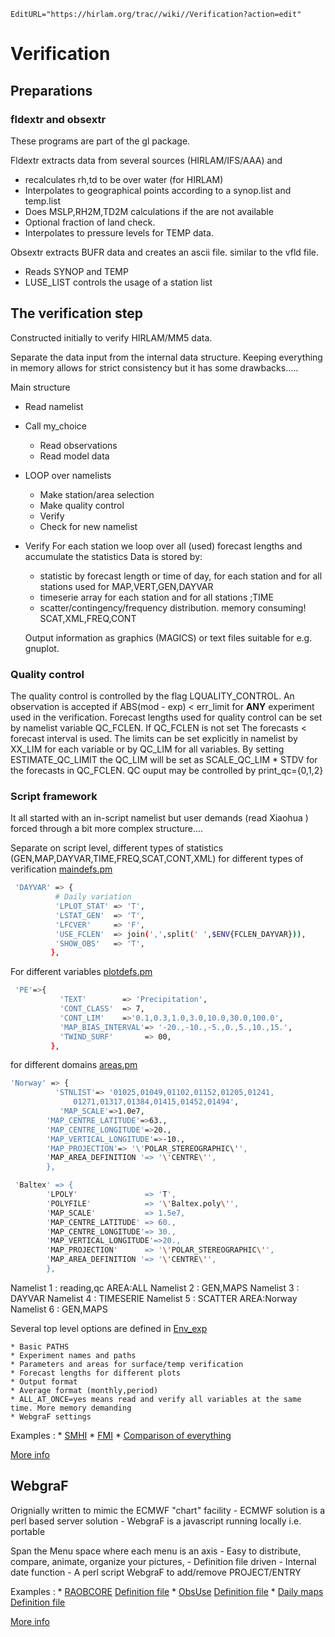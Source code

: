 ```@meta
EditURL="https://hirlam.org/trac//wiki//Verification?action=edit"
```
# Verification


## Preparations

### fldextr and obsextr

These programs are part of the gl package.


  Fldextr extracts data from several sources (HIRLAM/IFS/AAA) and

   - recalculates rh,td to be over water (for HIRLAM)
   - Interpolates to geographical points according to a synop.list and temp.list
   - Does MSLP,RH2M,TD2M calculations if the are not available
   - Optional fraction of land check.
   - Interpolates to pressure levels for TEMP data.

Obsextr extracts BUFR data and creates an ascii file. similar to the vfld file.

   - Reads SYNOP and TEMP
   - LUSE_LIST controls the usage of a station list



## The verification step


 Constructed initially to verify HIRLAM/MM5 data.

 Separate the data input from the internal data structure. Keeping everything in
 memory allows for strict consistency but it has some drawbacks.....

 Main structure 

 - Read namelist
 - Call my_choice
     - Read observations
     - Read model data

 - LOOP over namelists
     - Make station/area selection
     - Make quality control
     - Verify
     - Check for new namelist

- Verify
  For each station we loop over all (used) forecast lengths and accumulate the statistics 
  Data is stored by:
    - statistic by forecast length or time of day, for each station and for
      all stations used for MAP,VERT,GEN,DAYVAR
    - timeserie array for each station and for all stations ;TIME
    - scatter/contingency/frequency distribution. memory consuming!
      SCAT,XML,FREQ,CONT

    Output information as graphics (MAGICS) or text files suitable for e.g. gnuplot.


### Quality control

The quality control is controlled by the flag LQUALITY_CONTROL.
An observation is accepted if ABS(mod - exp) < err_limit for **ANY** experiment used
in the verification. Forecast lengths used for quality control can be set by namelist
variable QC_FCLEN. If QC_FCLEN is not set The forecasts < forecast interval is used.
The limits can be set explicitly in namelist by XX_LIM for each variable or by
QC_LIM for all variables. By setting ESTIMATE_QC_LIMIT the QC_LIM will be set as
SCALE_QC_LIM * STDV for the forecasts in QC_FCLEN.
QC ouput may be controlled by print_qc={0,1,2}


### Script framework

 It all started with an in-script namelist but user demands (read Xiaohua ) forced through a bit more complex structure....

  Separate on script level, different types of statistics
  (GEN,MAP,DAYVAR,TIME,FREQ,SCAT,CONT,XML) for different types of verification [maindefs.pm](https://hirlam.org/trac/browser/Harmonie/util/monitor/scr/maindefs.pm)

```bash
 'DAYVAR' => {
          # Daily variation
          'LPLOT_STAT' => 'T',
          'LSTAT_GEN'  => 'T',
          'LFCVER'     => 'F',
          'USE_FCLEN'  => join(',',split(' ',$ENV{FCLEN_DAYVAR})),
          'SHOW_OBS'   => 'T',
         },
```

  For different variables [plotdefs.pm](https://hirlam.org/trac/browser/Harmonie/util/monitor/scr/plotdefs.pm)

```bash
 'PE'=>{
           'TEXT'        => 'Precipitation',
           'CONT_CLASS'  => 7,
           'CONT_LIM'    =>'0.1,0.3,1.0,3.0,10.0,30.0,100.0',
           'MAP_BIAS_INTERVAL'=> '-20.,-10.,-5.,0.,5.,10.,15.',
           'TWIND_SURF'       => 00,
         },
```

  for different domains [areas.pm](https://hirlam.org/trac/browser/Harmonie/util/monitor/scr/areas.pm)

```bash
'Norway' => {
          'STNLIST'=> '01025,01049,01102,01152,01205,01241,
              01271,01317,01384,01415,01452,01494',
           'MAP_SCALE'=>1.0e7,
        'MAP_CENTRE_LATITUDE'=>63.,
        'MAP_CENTRE_LONGITUDE'=>20.,
        'MAP_VERTICAL_LONGITUDE'=>-10.,
        'MAP_PROJECTION'=> '\'POLAR_STEREOGRAPHIC\'',
        'MAP_AREA_DEFINITION '=> '\'CENTRE\'',
        },

 'Baltex' => {
        'LPOLY'               => 'T',
        'POLYFILE'            => '\'Baltex.poly\'',
        'MAP_SCALE'           => 1.5e7,
        'MAP_CENTRE_LATITUDE' => 60.,
        'MAP_CENTRE_LONGITUDE'=> 30.,
        'MAP_VERTICAL_LONGITUDE'=>20.,
        'MAP_PROJECTION'      => '\'POLAR_STEREOGRAPHIC\'',
        'MAP_AREA_DEFINITION '=> '\'CENTRE\'',
        },

```

   Namelist 1 : reading,qc
     AREA:ALL
       Namelist 2 : GEN,MAPS       Namelist 3 : DAYVAR       Namelist 4 : TIMESERIE       Namelist 5 : SCATTER     AREA:Norway
       Namelist 6 : GEN,MAPS

  Several top level options are defined in [Env_exp](https://hirlam.org/trac/browser/Harmonie/util/monitor/scr/Env_exp)

    * Basic PATHS
    * Experiment names and paths
    * Parameters and areas for surface/temp verification
    * Forecast lengths for different plots
    * Output format
    * Average format (monthly,period)
    * ALL_AT_ONCE=yes means read and verify all variables at the same time. More memory demanding
    * WebgraF settings

Examples :
    * [SMHI](https://hirlam.org/portal/smhi/WebgraF/ALARO_33h1/index.html?choice_ind=Surface)
    * [FMI](http://fminwp.fmi.fi/WebgraF/AROME/)
    * [Comparison of everything](https://hirlam.org/portal/oprint/ObsVer/InterComp/index.html?choice_ind=Surface)

[More info](https://hirlam.org/trac/browser/Harmonie/util/monitor/doc/README_verobs)


## WebgraF

   Orignially written to mimic the ECMWF "chart" facility
     - ECMWF solution is a perl based server solution
     - WebgraF is a javascript running locally i.e. portable

   Span the Menu space where each menu is an axis
      - Easy to distribute, compare, animate, organize your pictures,
      - Definition file driven
      - Internal date function
      - A perl script WebgraF to add/remove PROJECT/ENTRY

Examples :
      * [RAOBCORE](http://homepage.univie.ac.at/leopold.haimberger/leoweb/index.html) [Definition file](http://homepage.univie.ac.at/leopold.haimberger/leoweb/bg-obs_timeseries.js)
      * [ObsUse](https://hirlam.org/portal/oprint/ObsVer/ObsUse/) [Definition file](https://hirlam.org/portal/oprint/ObsVer/ObsUse/Obs_Map.js)
      * [Daily maps](https://hirlam.org/portal/smhi/WebgraF/ALARO_33h1/) [Definition file](https://hirlam.org/portal/smhi/WebgraF/ALARO_33h1/Maps.js)

[More info](https://hirlam.org/trac/browser/Harmonie/util/monitor/doc/README_WebgraF)
